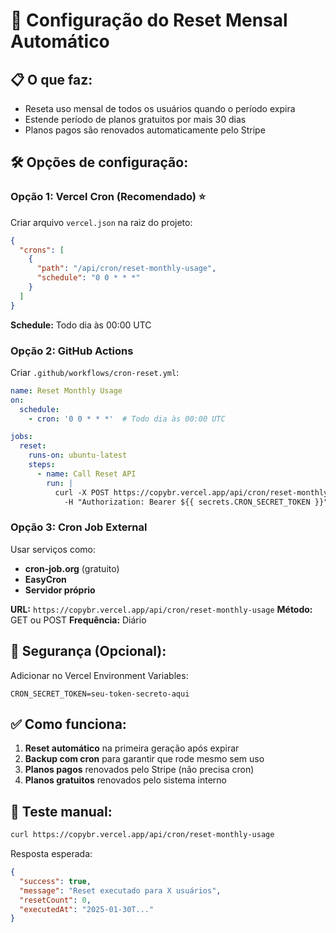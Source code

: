 # 🔄 Configuração do Reset Mensal Automático

## 📋 O que faz:
- Reseta uso mensal de todos os usuários quando o período expira
- Estende período de planos gratuitos por mais 30 dias
- Planos pagos são renovados automaticamente pelo Stripe

## 🛠️ Opções de configuração:

### **Opção 1: Vercel Cron (Recomendado)** ⭐

Criar arquivo `vercel.json` na raiz do projeto:

```json
{
  "crons": [
    {
      "path": "/api/cron/reset-monthly-usage",
      "schedule": "0 0 * * *"
    }
  ]
}
```

**Schedule:** Todo dia às 00:00 UTC

### **Opção 2: GitHub Actions**

Criar `.github/workflows/cron-reset.yml`:

```yaml
name: Reset Monthly Usage
on:
  schedule:
    - cron: '0 0 * * *'  # Todo dia às 00:00 UTC

jobs:
  reset:
    runs-on: ubuntu-latest
    steps:
      - name: Call Reset API
        run: |
          curl -X POST https://copybr.vercel.app/api/cron/reset-monthly-usage \
            -H "Authorization: Bearer ${{ secrets.CRON_SECRET_TOKEN }}"
```

### **Opção 3: Cron Job External**

Usar serviços como:
- **cron-job.org** (gratuito)
- **EasyCron**
- **Servidor próprio**

**URL:** `https://copybr.vercel.app/api/cron/reset-monthly-usage`
**Método:** GET ou POST
**Frequência:** Diário

## 🔐 Segurança (Opcional):

Adicionar no Vercel Environment Variables:
```
CRON_SECRET_TOKEN=seu-token-secreto-aqui
```

## ✅ Como funciona:

1. **Reset automático** na primeira geração após expirar
2. **Backup com cron** para garantir que rode mesmo sem uso
3. **Planos pagos** renovados pelo Stripe (não precisa cron)
4. **Planos gratuitos** renovados pelo sistema interno

## 🧪 Teste manual:

```bash
curl https://copybr.vercel.app/api/cron/reset-monthly-usage
```

Resposta esperada:
```json
{
  "success": true,
  "message": "Reset executado para X usuários",
  "resetCount": 0,
  "executedAt": "2025-01-30T..."
}
```